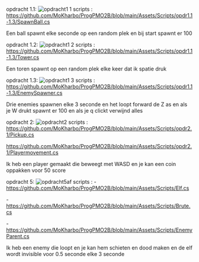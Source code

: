 opdracht 1.1:
![opdracht1 1](https://github.com/user-attachments/assets/8e289f77-296a-4290-bcfe-b3d2ac44a676)
scripts :
https://github.com/MoKharbo/ProgPMO2B/blob/main/Assets/Scripts/opdr1.1-1.3/SpawnBall.cs

Een ball spawnt elke seconde op een random plek en bij start spawnt er 100

opdracht 1.2:
![opdracht1 2](https://github.com/user-attachments/assets/0f8edbfe-d2f3-482b-b35f-94db8b238163)
scripts :
https://github.com/MoKharbo/ProgPMO2B/blob/main/Assets/Scripts/opdr1.1-1.3/Tower.cs

Een toren spawnt op een random plek elke keer dat ik spatie druk

opdracht 1.3:
![opdracht1 3](https://github.com/user-attachments/assets/c3e4d424-410c-42f8-9622-4ffcadf845c9)
scripts :
https://github.com/MoKharbo/ProgPMO2B/blob/main/Assets/Scripts/opdr1.1-1.3/EnemySpawner.cs

Drie enemies spawnen elke 3 seconde en het loopt forward de Z as en als je W drukt spawnt er 100 en als je q clickt verwijnd alles 

opdracht 2:
![opdracht2](https://github.com/user-attachments/assets/10aaa8fa-b849-4df7-a2e1-4db146e68ca4)
scripts :
https://github.com/MoKharbo/ProgPMO2B/blob/main/Assets/Scripts/opdr2.1/Pickup.cs

https://github.com/MoKharbo/ProgPMO2B/blob/main/Assets/Scripts/opdr2.1/Playermovement.cs

Ik heb een player gemaakt die beweegt met WASD en je kan een coin oppakken voor 50 score

opdracht 5:
![opdracht5af](https://github.com/user-attachments/assets/85015df7-b503-4728-9009-81877e57dc4c)
scripts : 
-https://github.com/MoKharbo/ProgPMO2B/blob/main/Assets/Scripts/Elf.cs

-https://github.com/MoKharbo/ProgPMO2B/blob/main/Assets/Scripts/Brute.cs

-https://github.com/MoKharbo/ProgPMO2B/blob/main/Assets/Scripts/EnemyParent.cs

Ik heb een enemy die loopt en je kan hem schieten en dood maken en de elf wordt invisible voor 0.5 seconde elke 3 seconde
